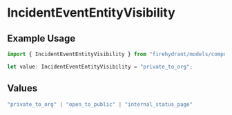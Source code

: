 # IncidentEventEntityVisibility

## Example Usage

```typescript
import { IncidentEventEntityVisibility } from "firehydrant/models/components";

let value: IncidentEventEntityVisibility = "private_to_org";
```

## Values

```typescript
"private_to_org" | "open_to_public" | "internal_status_page"
```